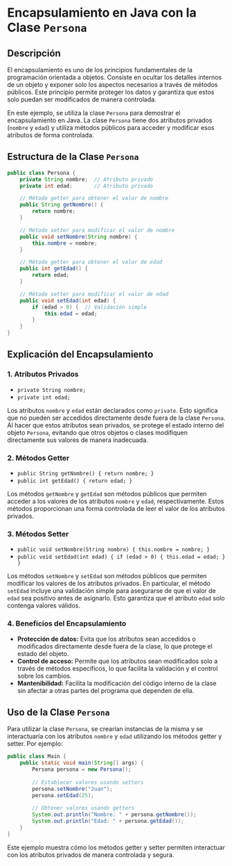 
# Encapsulamiento en Java con la Clase `Persona`

## Descripción

El encapsulamiento es uno de los principios fundamentales de la programación orientada a objetos. Consiste en ocultar los detalles internos de un objeto y exponer solo los aspectos necesarios a través de métodos públicos. Este principio permite proteger los datos y garantiza que estos solo puedan ser modificados de manera controlada.

En este ejemplo, se utiliza la clase `Persona` para demostrar el encapsulamiento en Java. La clase `Persona` tiene dos atributos privados (`nombre` y `edad`) y utiliza métodos públicos para acceder y modificar esos atributos de forma controlada.

## Estructura de la Clase `Persona`

```java
public class Persona {
    private String nombre;  // Atributo privado
    private int edad;       // Atributo privado

    // Método getter para obtener el valor de nombre
    public String getNombre() {
        return nombre;
    }

    // Método setter para modificar el valor de nombre
    public void setNombre(String nombre) {
        this.nombre = nombre;
    }

    // Método getter para obtener el valor de edad
    public int getEdad() {
        return edad;
    }

    // Método setter para modificar el valor de edad
    public void setEdad(int edad) {
        if (edad > 0) {  // Validación simple
            this.edad = edad;
        }
    }
}
```

## Explicación del Encapsulamiento

### 1. **Atributos Privados**
   - `private String nombre;`
   - `private int edad;`

   Los atributos `nombre` y `edad` están declarados como `private`. Esto significa que no pueden ser accedidos directamente desde fuera de la clase `Persona`. Al hacer que estos atributos sean privados, se protege el estado interno del objeto `Persona`, evitando que otros objetos o clases modifiquen directamente sus valores de manera inadecuada.

### 2. **Métodos Getter**
   - `public String getNombre() { return nombre; }`
   - `public int getEdad() { return edad; }`

   Los métodos `getNombre` y `getEdad` son métodos públicos que permiten acceder a los valores de los atributos `nombre` y `edad`, respectivamente. Estos métodos proporcionan una forma controlada de leer el valor de los atributos privados.

### 3. **Métodos Setter**
   - `public void setNombre(String nombre) { this.nombre = nombre; }`
   - `public void setEdad(int edad) { if (edad > 0) { this.edad = edad; } }`

   Los métodos `setNombre` y `setEdad` son métodos públicos que permiten modificar los valores de los atributos privados. En particular, el método `setEdad` incluye una validación simple para asegurarse de que el valor de `edad` sea positivo antes de asignarlo. Esto garantiza que el atributo `edad` solo contenga valores válidos.

### 4. **Beneficios del Encapsulamiento**
   - **Protección de datos:** Evita que los atributos sean accedidos o modificados directamente desde fuera de la clase, lo que protege el estado del objeto.
   - **Control de acceso:** Permite que los atributos sean modificados solo a través de métodos específicos, lo que facilita la validación y el control sobre los cambios.
   - **Mantenibilidad:** Facilita la modificación del código interno de la clase sin afectar a otras partes del programa que dependen de ella.

## Uso de la Clase `Persona`

Para utilizar la clase `Persona`, se crearían instancias de la misma y se interactuaría con los atributos `nombre` y `edad` utilizando los métodos getter y setter. Por ejemplo:

```java
public class Main {
    public static void main(String[] args) {
        Persona persona = new Persona();
        
        // Establecer valores usando setters
        persona.setNombre("Juan");
        persona.setEdad(25);
        
        // Obtener valores usando getters
        System.out.println("Nombre: " + persona.getNombre());
        System.out.println("Edad: " + persona.getEdad());
    }
}
```

Este ejemplo muestra cómo los métodos getter y setter permiten interactuar con los atributos privados de manera controlada y segura.
